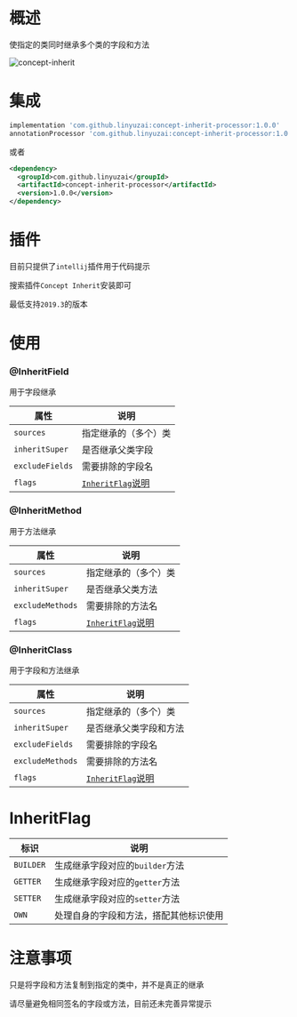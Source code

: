 # 概述

使指定的类同时继承多个类的字段和方法

![concept-inherit](https://user-images.githubusercontent.com/18523183/187874252-dfb853f5-9b5e-47df-9a40-412ece369675.gif)

# 集成

```gradle
implementation 'com.github.linyuzai:concept-inherit-processor:1.0.0'
annotationProcessor 'com.github.linyuzai:concept-inherit-processor:1.0.0'
```

或者

```xml
<dependency>
  <groupId>com.github.linyuzai</groupId>
  <artifactId>concept-inherit-processor</artifactId>
  <version>1.0.0</version>
</dependency>
```

# 插件

目前只提供了`intellij`插件用于代码提示

搜索插件`Concept Inherit`安装即可

最低支持`2019.3`的版本

# 使用

### @InheritField

用于字段继承

|属性|说明|
|-|-|
|`sources`|指定继承的（多个）类|
|`inheritSuper`|是否继承父类字段|
|`excludeFields`|需要排除的字段名|
|`flags`|[`InheritFlag`说明](#InheritFlag)|

### @InheritMethod

用于方法继承

|属性|说明|
|-|-|
|`sources`|指定继承的（多个）类|
|`inheritSuper`|是否继承父类方法|
|`excludeMethods`|需要排除的方法名|
|`flags`|[`InheritFlag`说明](#InheritFlag)|

### @InheritClass

用于字段和方法继承

|属性|说明|
|-|-|
|`sources`|指定继承的（多个）类|
|`inheritSuper`|是否继承父类字段和方法|
|`excludeFields`|需要排除的字段名|
|`excludeMethods`|需要排除的方法名|
|`flags`|[`InheritFlag`说明](#InheritFlag)|

# InheritFlag

|标识|说明|
|-|-|
|`BUILDER`|生成继承字段对应的`builder`方法|
|`GETTER`|生成继承字段对应的`getter`方法|
|`SETTER`|生成继承字段对应的`setter`方法|
|`OWN`|处理自身的字段和方法，搭配其他标识使用|

# 注意事项

只是将字段和方法复制到指定的类中，并不是真正的继承

请尽量避免相同签名的字段或方法，目前还未完善异常提示

